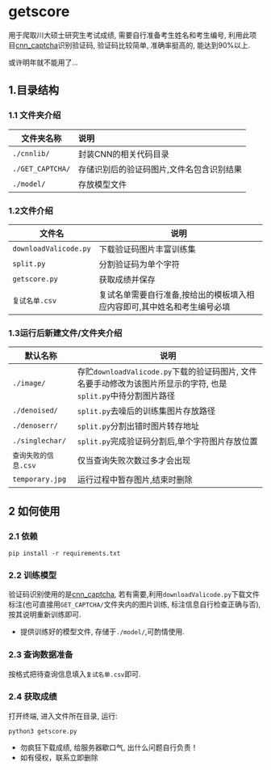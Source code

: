 # getscore

用于爬取川大硕士研究生考试成绩, 需要自行准备考生姓名和考生编号, 利用此项目[cnn_captcha](https://github.com/nickliqian/cnn_captcha)识别验证码, 验证码比较简单, 准确率挺高的, 能达到90%以上. 

或许明年就不能用了...

## 1.目录结构

### 1.1 文件夹介绍

| 文件夹名称    | 说明                |
| ----------- | :-------------------- |
| `./cnnlib/` | 封装CNN的相关代码目录 |
|`./GET_CAPTCHA/`| 存储识别后的验证码图片,文件名包含识别结果 |
|`./model/`| 存放模型文件 |


### 1.2文件介绍

| 文件名              | 说明 |
| ------------------- | ---- |
| `downloadValicode.py` | 下载验证码图片丰富训练集 |
| `split.py` | 分割验证码为单个字符 |
| `getscore.py` | 获取成绩并保存 |
| `复试名单.csv` | 复试名单需要自行准备,按给出的模板填入相应内容即可,其中姓名和考生编号必填 |

### 1.3运行后新建文件/文件夹介绍

| 默认名称          | 说明                                |
| -----------------| ----------------------------------- |
| `./image/`       | 存贮`downloadValicode.py`下载的验证码图片, 文件名要手动修改为该图片所显示的字符, 也是`split.py`中待分割图片路径 |
| `./denoised/`      | `split.py`去噪后的训练集图片存放路径 |
| `./denoserr/`      | `split.py`分割出错时图片转存地址 |
| `./singlechar/`    | `split.py`完成验证码分割后,单个字符图片存放位置 |
| `查询失败的信息.csv`    | 仅当查询失败次数过多才会出现  |
| `temporary.jpg` | 运行过程中暂存图片,结束时删除 |

## 2  如何使用

### 2.1 依赖

```
pip install -r requirements.txt
```

### 2.2 训练模型

验证码识别使用的是[cnn_captcha](https://github.com/nickliqian/cnn_captcha), 若有需要,利用`downloadValicode.py`下载文件标注(也可直接用`GET_CAPTCHA/`文件夹内的图片训练, 标注信息自行检查正确与否),按其说明重新训练即可.

* 提供训练好的模型文件, 存储于`./model/`,可酌情使用.

### 2.3 查询数据准备
按格式把待查询信息填入`复试名单.csv`即可.

### 2.4 获取成绩

打开终端, 进入文件所在目录, 运行:

```
python3 getscore.py
```

* 勿疯狂下载成绩, 给服务器歇口气, 出什么问题自行负责！
* 如有侵权，联系立即删除